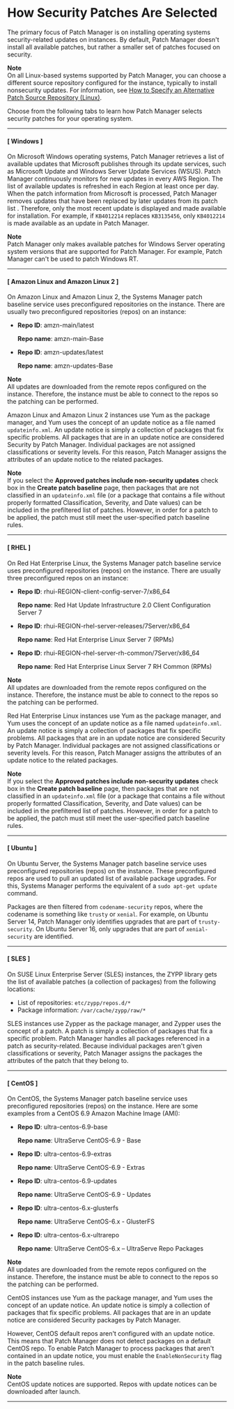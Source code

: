# How Security Patches Are Selected<a name="patch-manager-how-it-works-selection"></a>

The primary focus of Patch Manager is on installing operating systems security\-related updates on instances\. By default, Patch Manager doesn't install all available patches, but rather a smaller set of patches focused on security\.

**Note**  
On all Linux\-based systems supported by Patch Manager, you can choose a different source repository configured for the instance, typically to install nonsecurity updates\. For information, see [How to Specify an Alternative Patch Source Repository \(Linux\)](patch-manager-how-it-works-alt-source-repository.md)\.

Choose from the following tabs to learn how Patch Manager selects security patches for your operating system\.

------
#### [ Windows ]

On Microsoft Windows operating systems, Patch Manager retrieves a list of available updates that Microsoft publishes through its update services, such as Microsoft Update and Windows Server Update Services \(WSUS\)\. Patch Manager continuously monitors for new updates in every AWS Region\. The list of available updates is refreshed in each Region at least once per day\. When the patch information from Microsoft is processed, Patch Manager removes updates that have been replaced by later updates from its patch list \. Therefore, only the most recent update is displayed and made available for installation\. For example, if `KB4012214` replaces `KB3135456`, only `KB4012214` is made available as an update in Patch Manager\.

**Note**  
Patch Manager only makes available patches for Windows Server operating system versions that are supported for Patch Manager\. For example, Patch Manager can't be used to patch Windows RT\.

------
#### [ Amazon Linux and Amazon Linux 2 ]

On Amazon Linux and Amazon Linux 2, the Systems Manager patch baseline service uses preconfigured repositories on the instance\. There are usually two preconfigured repositories \(repos\) on an instance:
+ **Repo ID**: amzn\-main/latest

  **Repo name**: amzn\-main\-Base
+ **Repo ID**: amzn\-updates/latest

  **Repo name**: amzn\-updates\-Base

**Note**  
All updates are downloaded from the remote repos configured on the instance\. Therefore, the instance must be able to connect to the repos so the patching can be performed\.

Amazon Linux and Amazon Linux 2 instances use Yum as the package manager, and Yum uses the concept of an update notice as a file named `updateinfo.xml`\. An update notice is simply a collection of packages that fix specific problems\. All packages that are in an update notice are considered Security by Patch Manager\. Individual packages are not assigned classifications or severity levels\. For this reason, Patch Manager assigns the attributes of an update notice to the related packages\.

**Note**  
If you select the **Approved patches include non\-security updates** check box in the **Create patch baseline** page, then packages that are not classified in an `updateinfo.xml` file \(or a package that contains a file without properly formatted Classification, Severity, and Date values\) can be included in the prefiltered list of patches\. However, in order for a patch to be applied, the patch must still meet the user\-specified patch baseline rules\.

------
#### [ RHEL ]

On Red Hat Enterprise Linux, the Systems Manager patch baseline service uses preconfigured repositories \(repos\) on the instance\. There are usually three preconfigured repos on an instance:
+ **Repo ID**: rhui\-REGION\-client\-config\-server\-7/x86\_64

  **Repo name**: Red Hat Update Infrastructure 2\.0 Client Configuration Server 7
+ **Repo ID**: rhui\-REGION\-rhel\-server\-releases/7Server/x86\_64

  **Repo name**: Red Hat Enterprise Linux Server 7 \(RPMs\)
+ **Repo ID**: rhui\-REGION\-rhel\-server\-rh\-common/7Server/x86\_64

  **Repo name**: Red Hat Enterprise Linux Server 7 RH Common \(RPMs\)

**Note**  
All updates are downloaded from the remote repos configured on the instance\. Therefore, the instance must be able to connect to the repos so the patching can be performed\.

Red Hat Enterprise Linux instances use Yum as the package manager, and Yum uses the concept of an update notice as a file named `updateinfo.xml`\. An update notice is simply a collection of packages that fix specific problems\. All packages that are in an update notice are considered Security by Patch Manager\. Individual packages are not assigned classifications or severity levels\. For this reason, Patch Manager assigns the attributes of an update notice to the related packages\.

**Note**  
If you select the **Approved patches include non\-security updates** check box in the **Create patch baseline** page, then packages that are not classified in an `updateinfo.xml` file \(or a package that contains a file without properly formatted Classification, Severity, and Date values\) can be included in the prefiltered list of patches\. However, in order for a patch to be applied, the patch must still meet the user\-specified patch baseline rules\.

------
#### [ Ubuntu ]

On Ubuntu Server, the Systems Manager patch baseline service uses preconfigured repositories \(repos\) on the instance\. These preconfigured repos are used to pull an updated list of available package upgrades\. For this, Systems Manager performs the equivalent of a `sudo apt-get update` command\. 

Packages are then filtered from `codename-security` repos, where the codename is something like `trusty` or `xenial`\. For example, on Ubuntu Server 14, Patch Manager only identifies upgrades that are part of `trusty-security`\. On Ubuntu Server 16, only upgrades that are part of `xenial-security` are identified\.

------
#### [ SLES ]

On SUSE Linux Enterprise Server \(SLES\) instances, the ZYPP library gets the list of available patches \(a collection of packages\) from the following locations:
+ List of repositories: `etc/zypp/repos.d/*`
+ Package information: `/var/cache/zypp/raw/*`

SLES instances use Zypper as the package manager, and Zypper uses the concept of a patch\. A patch is simply a collection of packages that fix a specific problem\. Patch Manager handles all packages referenced in a patch as security\-related\. Because individual packages aren't given classifications or severity, Patch Manager assigns the packages the attributes of the patch that they belong to\.

------
#### [ CentOS ]

On CentOS, the Systems Manager patch baseline service uses preconfigured repositories \(repos\) on the instance\. Here are some examples from a CentOS 6\.9 Amazon Machine Image \(AMI\):
+ **Repo ID**: ultra\-centos\-6\.9\-base

  **Repo name**: UltraServe CentOS\-6\.9 \- Base
+ **Repo ID**: ultra\-centos\-6\.9\-extras 

  **Repo name**: UltraServe CentOS\-6\.9 \- Extras
+ **Repo ID**: ultra\-centos\-6\.9\-updates

  **Repo name**: UltraServe CentOS\-6\.9 \- Updates
+ **Repo ID**: ultra\-centos\-6\.x\-glusterfs

  **Repo name**: UltraServe CentOS\-6\.x \- GlusterFS
+ **Repo ID**: ultra\-centos\-6\.x\-ultrarepo

  **Repo name**: UltraServe CentOS\-6\.x – UltraServe Repo Packages

**Note**  
All updates are downloaded from the remote repos configured on the instance\. Therefore, the instance must be able to connect to the repos so the patching can be performed\.

CentOS instances use Yum as the package manager, and Yum uses the concept of an update notice\. An update notice is simply a collection of packages that fix specific problems\. All packages that are in an update notice are considered Security packages by Patch Manager\.

However, CentOS default repos aren't configured with an update notice\. This means that Patch Manager does not detect packages on a default CentOS repo\. To enable Patch Manager to process packages that aren't contained in an update notice, you must enable the `EnableNonSecurity` flag in the patch baseline rules\.

**Note**  
CentOS update notices are supported\. Repos with update notices can be downloaded after launch\.

------